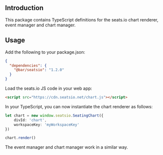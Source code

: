 ## Introduction
This package contains TypeScript definitions for the seats.io chart renderer, event manager and chart manager.

## Usage
Add the following to your package.json:

```json
{
  "dependencies": {
    "@bar/seatsio": "1.2.0"
  }
}
```

Load the seats.io JS code in your web app:

```html
<script src="https://cdn.seatsio.net/chart.js"></script>
```

In your TypeScript, you can now instantiate the chart renderer as follows:

```typescript
let chart = new window.seatsio.SeatingChart({
    divId: 'chart',
    workspaceKey: 'myWorkspaceKey'
})

chart.render()
```

The event manager and chart manager work in a similar way.
